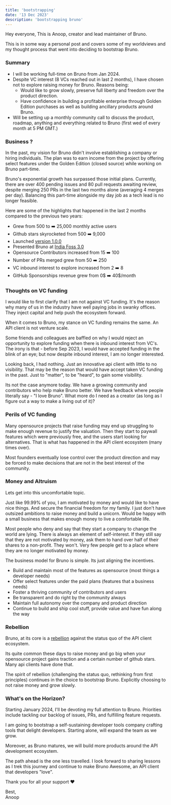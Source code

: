 ```yaml
---
title: 'bootstrapping'
date: '13 Dec 2023'
description: 'bootstrapping bruno'
---
```


Hey everyone, This is Anoop, creator and lead maintainer of Bruno.

This is in some way a personal post and covers some of my worldviews and my thought process that went into deciding to bootstrap Bruno.

### Summary

- I will be working full-time on Bruno from Jan 2024.
- Despite VC interest (8 VCs reached out in last 2 months), I have chosen not to explore raising money for Bruno. Reasons being:
  - Would like to grow slowly, preserve full liberty and freedom over the product direction.
  - Have confidence in building a profitable enterprise through Golden Edition purchases as well as building ancillary products around Bruno.
- Will be setting up a monthly community call to discuss the product, roadmap, anything and everything related to Bruno (first wed of every month at 5 PM GMT.)

### Business ?

In the past, my vision for Bruno didn't involve establishing a company or hiring individuals. The plan was to earn income from the project by offering select features under the Golden Edition (closed source) while working on Bruno part-time.

Bruno's exponential growth has surpassed those initial plans. Currently, there are over 400 pending issues and 80 pull requests awaiting review, despite merging 250 PRs in the last two months alone (averaging 4 merges per day). Balancing this part-time alongside my day job as a tech lead is no longer feasible.

Here are some of the highlights that happened in the last 2 months compared to the previous two years:

- Grew from 500 to ➡️ 25,000 monthly active users
- Github stars skyrocketed from 500 ➡️ 9,000
- Launched [version 1.0.0](https://www.usebruno.com/blog/announcing-version-1)
- Presented Bruno at [India Foss 3.0](https://www.youtube.com/watch?v=7bSMFpbcPiY)
- Opensource Contributors increased from 15 ➡️ 100
- Number of PRs merged grew from 50 ➡️ 250
- VC inbound interest to explore increased from 2 ➡️ 8
- GitHub Sponsorships revenue grew from 0$ ➡️ 40$/month

### Thoughts on VC funding

I would like to first clarify that I am not against VC funding. It's the reason why many of us in the industry have well paying jobs in swanky offices. They inject capital and help push the ecosystem forward.

When it comes to Bruno, my stance on VC funding remains the same. An API client is not venture scale.

Some friends and colleagues are baffled on why I would reject an opportunity to explore funding when there is inbound interest from VC's. The irony is that - before Sep 2023, I would have accepted funding in the blink of an eye; but now despite inbound interest, I am no longer interested.

Looking back, I had nothing. Just an innovative api client with little to no visibility. That may be the reason that would have accept taken VC funding in the past. Just to "matter", to be "heard", to gain some visibility.

Its not the case anymore today. We have a growing community and contributors who help make Bruno better.
We have feedback where people literally say - "I love Bruno". What more do I need as a creator (as long as I figure out a way to make a living out of it)?

### Perils of VC funding

Many opensource projects that raise funding may end up struggling to make enough revenue to justify the valuation. Then they start to paywall features which were previously free, and the users start looking for alternatives. That is what has happened in the API client ecosystem (many times over).

Most founders eventually lose control over the product direction and may be forced to make decisions that are not in the best interest of the community.

### Money and Altruism

Lets get into this uncomfortable topic.

Just like 99.99% of you, I am motivated by money and would like to have nice things. And secure the financial freedom for my family. I just don't have outsized ambitions to raise money and build a unicorn. Would be happy with a small business that makes enough money to live a comfortable life.

Most people who deny and say that they start a company to change the world are lying. There is always an element of self-interest. If they still say that they are not motivated by money, ask them to hand over half of their shares to a non-profit. They won't. Very few people get to a place where they are no longer motivated by money.

The business model for Bruno is simple. Its just aligning the incentives.

- Build and maintain most of the features as opensource (most things a developer needs)
- Offer select features under the paid plans (features that a business needs)
- Foster a thriving community of contributors and users
- Be transparent and do right by the community always
- Maintain full autonomy over the company and product direction
- Continue to build and ship cool stuff, provide value and have fun along the way

### Rebellion

Bruno, at its core is a [rebellion](/manifesto) against the status quo of the API client ecosystem.

Its quite common these days to raise money and go big when your opensource project gains traction and a certain number of github stars. Many api clients have done that.

The spirit of rebellion (challenging the status quo, rethinking from first principles) continues in the choice to bootstrap Bruno. Explicitly choosing to not raise money and grow slowly.

### What's on the Horizon?

Starting January 2024, I'll be devoting my full attention to Bruno. Priorities include tackling our backlog of issues, PRs, and fulfilling feature requests.

I am going to bootstrap a self-sustaining developer tools company crafting tools that delight developers.
Starting alone, will expand the team as we grow.

Moreover, as Bruno matures, we will build more products around the API development ecosystem.

The path ahead is the one less travelled. I look forward to sharing lessons as I trek this journey and continue to make Bruno Awesome, an API client that developers "love".

Thank you for all your support ❤️

Best,<br/>
Anoop
